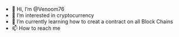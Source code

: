 - 👋 Hi, I’m @Venoom76
- 👀 I’m interested in cryptocurrency
- 🌱 I’m currently learning how to creat a contract on all Block Chains 
- 📫 How to reach me 

<!---
Venoom76/Venoom76 is a ✨ special ✨ repository because its `README.md` (this file) appears on your GitHub profile.
You can click the Preview link to take a look at your changes.
--->
